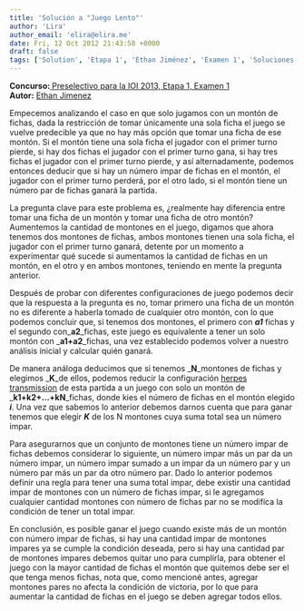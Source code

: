 ```yaml
---
title: 'Solución a "Juego Lento"'
author: 'Lira'
author_email: 'elira@elira.me'
date: Fri, 12 Oct 2012 21:43:58 +0000
draft: false
tags: ['Solution', 'Etapa 1', 'Ethan Jiménez', 'Examen 1', 'Soluciones Preselectivo 2013']
---
```


**Concurso:[ ](https://omegaup.com/arena/IOI2013E1P1)**[Preselectivo para la IOI 2013, Etapa 1, Examen 1](https://omegaup.com/arena/IOI2013E1P1)  
**Autor:** [Ethan Jimenez](http://www.codechef.com/users/ethanjimenez)

Empecemos analizando el caso en que solo jugamos con un montón de fichas, dada la restricción de tomar únicamente una sola ficha el juego se vuelve predecible ya que no hay más opción que tomar una ficha de ese montón. Si el montón tiene una sola ficha el jugador con el primer turno pierde, si hay dos fichas el jugador con el primer turno gana, si hay tres fichas el jugador con el primer turno pierde, y así alternadamente, podemos entonces deducir que si hay un número impar de fichas en el montón, el jugador con el primer turno perderá, por el otro lado, si el montón tiene un número par de fichas ganará la partida.

La pregunta clave para este problema es, ¿realmente hay diferencia entre tomar una ficha de un montón y tomar una ficha de otro montón? Aumentemos la cantidad de montones en el juego, digamos que ahora tenemos dos montones de fichas, ambos montones tienen una sola ficha, el jugador con el primer turno ganará, detente por un momento a experimentar qué sucede si aumentamos la cantidad de fichas en un montón, en el otro y en ambos montones, teniendo en mente la pregunta anterior.

Después de probar con diferentes configuraciones de juego podemos decir que la respuesta a la pregunta es no, tomar primero una ficha de un montón no es diferente a haberla tomado de cualquier otro montón, con lo que podemos concluir que, si tenemos dos montones, el primero con _**a1**_ fichas y el segundo con_**a2**_fichas, este juego es equivalente a tener un solo montón con _**a1+a2**_fichas, una vez establecido podemos volver a nuestro análisis inicial y calcular quién ganará.

De manera análoga deducimos que si tenemos _**N**_montones de fichas y elegimos _**K**_de ellos, podemos reducir la configuración [herpes transmission](http://maileswaste.com/category/causes/) de esta partida a un juego con solo un montón de _**k1+k2+...+kN**_fichas, donde kies el número de fichas en el montón elegido _**i**_. Una vez que sabemos lo anterior debemos darnos cuenta que para ganar tenemos que elegir _**K**_ de los N montones cuya suma total sea un número impar.

Para asegurarnos que un conjunto de montones tiene un número impar de fichas debemos considerar lo siguiente, un número impar más un par da un número impar, un número impar sumado a un impar da un número par y un número par más un par da otro número par. Dado lo anterior podemos definir una regla para tener una suma total impar, debe existir una cantidad impar de montones con un número de fichas impar, si le agregamos cualquier cantidad montones con número de fichas par no se modifica la condición de tener un total impar.

En conclusión, es posible ganar el juego cuando existe más de un montón con número impar de fichas, si hay una cantidad impar de montones impares ya se cumple la condición deseada, pero si hay una cantidad par de montones impares debemos quitar uno para cumplirla, para obtener el juego con la mayor cantidad de fichas el montón que quitemos debe ser el que tenga menos fichas, nota que, como mencioné antes, agregar montones pares no afecta la condición de victoria, por lo que para aumentar la cantidad de fichas en el juego se deben agregar todos ellos.